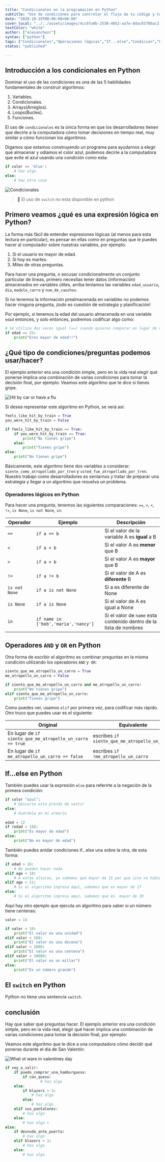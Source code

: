 ```yaml
---
title: "Condicionales en la programación en Python"
subtitle: "Uso de condiciones para controlar el flujo de tu código y tomar decisiones programáticas en Python"
date: "2020-10-19T00:00:00+00:00"
cover_local: "../../assets/images/4cc6fa0b-2530-4052-aa7e-8dac03788ac3.png"
textColor: "white"
author: ["alesanchezr"]
syntax: ["python"]
tags: ["Condicionales","Operaciones lógicas","If...else","Condicion","Python"]
status: "published"

---
```


## Introducción a los condicionales en Python 

Dominar el uso de las condiciones es una de las 5 habilidades fundamentales de construir algoritmos:

1. Variables.
2. Condicionales.
3. Arrays(Arreglos).
4. Loops(Bucles).
5. Funciones.

El uso de `condicionales` es la única forma en que los desarrolladores tienen que decirle a la computadora cómo tomar decisiones en tiempo real, muy similar a cómo funcionan los algoritmos.

Digamos que estamos construyendo un programa para ayudarnos a elegir qué almacenar y odiamos el color azul, podemos decirle a la computadora que evite el azul usando una condición como esta:
  
```python
if color == 'blue':
    # haz algo
else:
    # haz otra cosa

```
  
![Condicionales](../../assets/images/e73b673e-d744-45a7-a1ed-61a1dae49560.png)

> :link: El uso de `switch` no esta disponible en python

## Primero veamos ¿qué es una expresión lógica en Python?

La forma más fácil de entender expresiones lógicas (al menos para esta lectura en particular), es pensar en ellas como en preguntas que le puedes hacer al computador sobre nuestras variables, por ejemplo:

1. Si el usuario es mayor de edad.
2. Si hoy es martes.
3. Miles de otras preguntas.

Para hacer una pregunta, o excusar condicionalmente un conjunto particular de líneas, primero necesitas tener datos (información) almacenados en variables útiles, arriba teníamos las variables `edad_usuario`, `dia`, `modelo_carro` y `num_de_cauchos`.

Si no tenemos la información prealmacenada en variables no podemos hacer ninguna pregunta, ¡todo es cuestión de estrategia y planificación!

Por ejemplo, si tenemos la edad del usuario almacenada en una variable `edad` entonces, y solo entonces, podremos codificar algo como:

```python
# Se utiliza dos veces igual (==) cuando quieres comparar en lugar de asigner el valor
if edad == 25:
    print("Eres mayor de edad!!")
```

## ¿Qué tipo de condiciones/preguntas podemos usar/hacer?

El ejemplo anterior era una condición simple, pero en la vida real elegir qué ponerse implica una combinación de varias condiciones para tomar la decisión final, por ejemplo: Veamos este algoritmo que te dice si tienes gripe.

![Hit by car or have a flu](../../assets/images/03ed6b76-0ee0-4b04-bd45-0fb58ae6f800.jpeg)

Si desea representar este algoritmo en Python, se verá así:

```python
feels_like_hit_by_train = True
you_were_hit_by_train = False

if feels_like_hit_by_train == True:
    if you_were_hit_by_train == True:
        print("No tienes gripe")
    else:
        print("Tienes gripe")
else:
    print("No tienes gripe")
```

Básicamente, este algoritmo tiene dos variables a considerar: `siente_como_atropellado_por_tren` y `usted_fue_atropellado_por_tren`.
Nuestro trabajo como desarrolladores es sentarnos y tratar de preparar una estrategia y llegar a un algoritmo que resuelva un problema.

### Operadores lógicos en Python

Para hacer una pregunta, tenemos las siguientes comparaciones: `==`, `>`, `<`, `!=`, `is None`, `is not None`, `in`:

| Operador      | Ejemplo       | Descripción   |
| ------------  | -----------   | --------------|
| `==`          | `if a == b`   | Si el valor de la variable A es **igual** a B |
| `<`           | `if a < b`    | Si el valor A es **menor** que B |
| `>`           | `if a > b`    | Si el valor A es **mayor** que B |
| `!=`          | `if a != b`   | Si el valor de A es **diferente** B |
| `is not None` | `if a is not None` | Si a es diferente de None |
| `is None`     | `if a is None`| Si el valor de A es igual a None |
| `in`          | `if name in ['bob','maria','nancy']` | Si el valor de `name` esta contenido dentro de la lista de nombres  |

## Operadores `AND` y `OR` en Python

Otra forma de escribir el algoritmo es combinar preguntas en la misma condición utilizando los operadores `AND` y` OR`:

```python
siento_que_me_atropello_un_carro = True
me_atropello_un_carro = False

if siento_que_me_atropello_un_carro and me_atropello_un_carro:
    print("No tienes gripe")
elif siento_que_me_atropello_un_carro:
    print("Tienes gripe")
```

Como puedes ver, usamos `elif` por primera vez, para codificar más rápido. Otro truco que puedes usar es el siguiente:

| Original | Equivalente |
| --- | --- |
| En lugar de `if siento_que_me_atropello_un_carro == true` | escribes `if siento_que_me_atropello_un_carro`  |
| En lugar de `if me_atropello_un_carro == false` | escribes `if !me_atropello_un_carro` |

## If...else en Python

También puedes usar la expresión `else` para referirte a la negación de la primera condición:

```python
if color "azul":
    # Descarta esta prenda de vestir
else:
    # Guárdala en mi armario
  
edad = 12
if (edad < 18):
    print("Es mayor de edad")
else:
    print("No es mayor de edad")

```

También puedes anidar condiciones if...else una sobre la otra, de esta forma:

```python
if edad > 16: 
    # No puedes hacer nada
elif age < 18:
    # A estas alturas, ya sabemos que mayor de 15 por que sino no hubiese ingresado a la primera condición.
elif age < 21:
    # Si el algoritmo ingresa aquí, sabemos que es mayor de 17 
else:
    # Si el algoritmo ingresa aquí, sabemos que es  mayor de 20

```

Aquí hay otro ejemplo que ejecuta un algoritmo para saber si un número tiene centenas:

```python
valor = 14

if valor < 10:
    print("El valor es una unidad")
elif valor < 100:
    print("El valor es una decena")
elif valor < 1000:
    print("El valor es una centena")
elif valor < 10000:
    print("El valor es un millar")
else:
    print("Es un número grande")

```

## El `switch` en Python

Python no tiene una sentencia `switch`.

## conclusión

Hay que saber qué preguntas hacer. El ejemplo anterior era una condición simple, pero en la vida real, elegir qué hacer implica una combinación de varias condiciones para tomar la decisión final, por ejemplo: 

Veamos este algoritmo que le dice a una computadora cómo decidir qué ponerse durante el día de San Valentín:

![What ot ware in valentines day](../../assets/images/87f2be86-32c3-4bfc-8db4-dbd0d979e4d3.jpeg)

```python
if voy_a_salir:
    if puedo_comprar_una_hamburguesa:
        if con_queso:
                # haz algo 
    else:
        if blazers > 3:
            # haz algo 
        else:
            # haz algo 
    elif sus_pantalones:
        # haz algo 
    else:
        # haz algo c
else:
    if desnuda_ante_puerta:
        # haz algo 
    elif blazers > 3:
        # haz algo 
    else:
        # haz algo 
```
